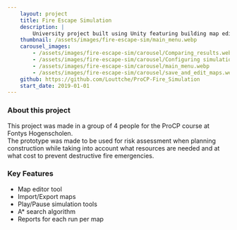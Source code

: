 ```yaml
---
    layout: project
    title: Fire Escape Simulation
    description: |
        University project built using Unity featuring building map editting, fire emergency planning, simulation controls, and risk assessment reports
    thumbnail: /assets/images/fire-escape-sim/main_menu.webp
    carousel_images:
        - /assets/images/fire-escape-sim/carousel/Comparing_results.webp
        - /assets/images/fire-escape-sim/carousel/Configuring simulation.webp
        - /assets/images/fire-escape-sim/carousel/main_menu.webp
        - /assets/images/fire-escape-sim/carousel/save_and_edit_maps.webp
    github: https://github.com/Louttche/ProCP-Fire_Simulation
    start_date: 2019-01-01
---
```


### About this project
This project was made in a group of 4 people for the ProCP course at Fontys Hogenscholen. <br>
The prototype was made to be used for risk assessment when planning construction while taking
into account what resources are needed and at what cost to prevent destructive fire emergencies.

### Key Features
- Map editor tool
- Import/Export maps
- Play/Pause simulation tools
- A* search algorithm
- Reports for each run per map